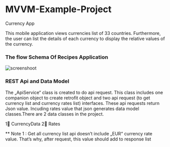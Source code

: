 # MVVM-Example-Project
Currency App

This mobile application views currencies list of 33 countries. Furthermore, the user can list the details of each currency to display the relative values of the currency.

###  The flow Schema Of Recipes Application

![screenshoot](https://user-images.githubusercontent.com/38051809/63983927-381a5d80-cac9-11e9-8dda-e3196b98b6cd.jpg)

###  REST Api and Data Model

The „ApiService“ class is created to do api request. This class includes one companion object to create retrofit object and two api request (to get currency list and currency rates list) interfaces. These api requests return Json value. Incuding rates value that json generates data model classes.There are 2 data classes in the project.

1 CurrencyData
2 Rates

** Note 1 : Get all currency list api doesn’t include „EUR“ currency rate value. That’s
why, after request, this value should add to response list

